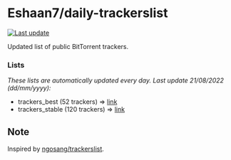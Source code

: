 
# Eshaan7/daily-trackerslist 

[![Last update](https://img.shields.io/badge/Last%20update-21/08/2022-blue.svg)](#)

Updated list of public BitTorrent trackers.

### Lists
*These lists are automatically updated every day. Last update 21/08/2022 (_dd/mm/yyyy_):*

* trackers_best (52 trackers) => [link](https://raw.githubusercontent.com/eshaan7/daily-trackerslist/master/trackers_best.txt)
* trackers_stable (120 trackers) => [link](https://raw.githubusercontent.com/eshaan7/daily-trackerslist/master/trackers_stable.txt)

## Note

Inspired by [ngosang/trackerslist](https://github.com/ngosang/trackerslist).
